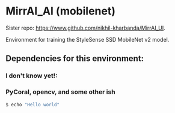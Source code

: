# MirrAI_AI (mobilenet)
Sister repo: https://www.github.com/nikhil-kharbanda/MirrAI_UI.

Environment for training the StyleSense SSD MobileNet v2 model.

## Dependencies for this environment:
### I don't know yet!:
### PyCoral, opencv, and some other ish
```bash
$ echo "Hello world"
```
